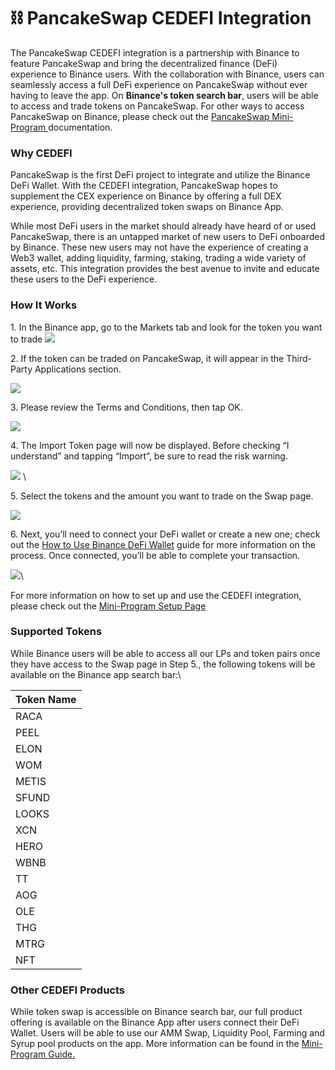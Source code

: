 # ⛓ PancakeSwap CEDEFI Integration

The PancakeSwap CEDEFI integration is a partnership with Binance to feature PancakeSwap and bring the decentralized finance (DeFi) experience to Binance users. With the collaboration with Binance, users can seamlessly access a full DeFi experience on PancakeSwap without ever having to leave the app. On **Binance's token search bar**, users will be able to access and trade tokens on PancakeSwap. For other ways to access PancakeSwap on Binance, please check out the [PancakeSwap Mini-Program ](https://docs.pancakeswap.finance/products/pancakeswap-mini-program/how-to-use-pancakeswap-mini-program#other-entrances-to-the-mini-program)documentation.

### Why CEDEFI

PancakeSwap is the first DeFi project to integrate and utilize the Binance DeFi Wallet. With the CEDEFI integration, PancakeSwap hopes to supplement the CEX experience on Binance by offering a full DEX experience, providing decentralized token swaps on Binance App.

While most DeFi users in the market should already have heard of or used PancakeSwap, there is an untapped market of new users to DeFi onboarded by Binance. These new users may not have the experience of creating a Web3 wallet, adding liquidity, farming, staking, trading a wide variety of assets, etc. This integration provides the best avenue to invite and educate these users to the DeFi experience.

### How It Works

1\. In the Binance app, go to the Markets tab and look for the token you want to trade ![](https://lh4.googleusercontent.com/CswrFfNEO\_gh1NI6AEMhmADZGk8A1u6w3FB9TyO-8Lpoe\_nAaFDyx0qp0OLAFiWDJlCnRAp34SsAr\_\_IyAa69naPMBaWI8IrRecESMnLWJbR90e3H6xiJFrU8DkGqjCxJ4DAWvBq6AVXSBM6xInkC0A)

2\. If the token can be traded on PancakeSwap, it will appear in the Third-Party Applications section.

![](https://lh3.googleusercontent.com/zzOxBZpnZrbdVys30lQVDHAw26qNoJqZIwl8S\_3OqpVBKZgJSLXdiRwGE6PaITOqtSjZZrzyHN8OPQUSuMpYN2zPvheDN5cx909nyfgV8S50rYAfYC-FyWPhUkcrbz3LWosakagB1tcg-GporbPQMzE)

3\. Please review the Terms and Conditions, then tap OK.&#x20;

&#x20; ![](https://lh5.googleusercontent.com/q8zef-dE-hflfh4te7CsQbHAAz0Syo-gJG5ypPMZ6FzbgPl\_XfQsSUzK1xOtu1Mo0AM2IPUUHOba9Kuk36oVPNTYm5j35fDBiaCkioIGDkV1Owlz2KvbnJ3bxLX1EHS5OnB9ihREVOyX2PU2GU18BIA)

4\. The Import Token page will now be displayed. Before checking “I understand” and tapping “Import”, be sure to read the risk warning.  &#x20;

![](https://lh5.googleusercontent.com/wanFowVz\_an9gvsUBvniWr8hW4eR2D8Ca3nBraNX47e-C3vBH3DnEz4FwdomiQw1tpcMv-xQTjzCmeU\_uNWu29w-ApVXeZ9umjKQ-H6J4LMForlDTwuroY4NLArF59z6PXBIItSoZK--mQ7Nw5qblO0)         \


5\. Select the tokens and the amount you want to trade on the Swap page.

![](https://lh3.googleusercontent.com/vREte6GAUda3DTnYDOUCUaQCTunOsIQ27hOv14RYZKKRau7NuM6xsTJYxV9UC3WxndieszEn24z1UBA6uZV5CIcEI6ohxypxrDTQ2y9Q8i9Ad\_rSPxuhtqk7DwDEytmB4Cc8i7T6IT0T9QuipCk5zQs)

6\. Next, you’ll need to connect your DeFi wallet or create a new one; check out the [How to Use Binance DeFi Wallet](how-to-use-pancakeswap-mini-program.md#setting-up-the-binance-defi-wallet) guide for more information on the process. Once connected, you’ll be able to complete your transaction.

![](https://lh5.googleusercontent.com/YVHiqQCsXPNZZ9HIIxBYcZ0-uzt1mS6C3LbWmx38h7IXe\_xaN30k-uuwD3O6WolEjNWjVO6dLqRxtMtdNU3fJty\_mWbBBkWD0wWu4hr\_zaQi81bwMroCEXtjTG6lFcvfi1z-eiIo2O5YOz79Gfzl8iw)\


For more information on how to set up and use the CEDEFI integration, please check out the [Mini-Program Setup Page](how-to-use-pancakeswap-mini-program.md#setting-up-the-binance-defi-wallet)

### Supported Tokens

While Binance users will be able to access all our LPs and token pairs once they have access to the Swap page in Step 5., the following tokens will be available on the Binance app search bar:\


| Token Name |
| ---------- |
| RACA       |
| PEEL       |
| ELON       |
| WOM        |
| METIS      |
| SFUND      |
| LOOKS      |
| XCN        |
| HERO       |
| WBNB       |
| TT         |
| AOG        |
| OLE        |
| THG        |
| MTRG       |
| NFT        |

### Other CEDEFI Products

While token swap is accessible on Binance search bar, our full product offering is available on the Binance App after users connect their DeFi Wallet. Users will be able to use our AMM Swap, Liquidity Pool, Farming and Syrup pool products on the app. More information can be found in the [Mini-Program Guide](how-to-use-pancakeswap-mini-program.md)[.](how-to-use-pancakeswap-mini-program.md#features-available-in-the-mini-program)
